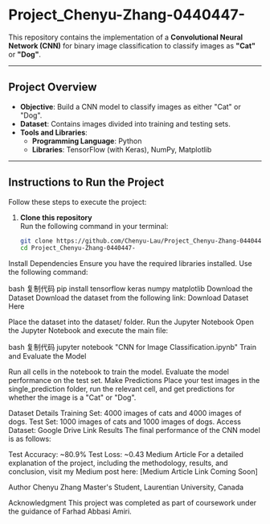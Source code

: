 # Project_Chenyu-Zhang-0440447-

This repository contains the implementation of a **Convolutional Neural Network (CNN)** for binary image classification to classify images as **"Cat"** or **"Dog"**.

---

## **Project Overview**
- **Objective**: Build a CNN model to classify images as either "Cat" or "Dog".  
- **Dataset**: Contains images divided into training and testing sets.  
- **Tools and Libraries**:  
  - **Programming Language**: Python  
  - **Libraries**: TensorFlow (with Keras), NumPy, Matplotlib  

---

## **Instructions to Run the Project**
Follow these steps to execute the project:

1. **Clone this repository**  
   Run the following command in your terminal:
   ```bash
   git clone https://github.com/Chenyu-Lau/Project_Chenyu-Zhang-0440447-.git
   cd Project_Chenyu-Zhang-0440447-
Install Dependencies
Ensure you have the required libraries installed. Use the following command:

bash
复制代码
pip install tensorflow keras numpy matplotlib
Download the Dataset
Download the dataset from the following link:
Download Dataset Here

Place the dataset into the dataset/ folder.
Run the Jupyter Notebook
Open the Jupyter Notebook and execute the main file:

bash
复制代码
jupyter notebook "CNN for Image Classification.ipynb"
Train and Evaluate the Model

Run all cells in the notebook to train the model.
Evaluate the model performance on the test set.
Make Predictions
Place your test images in the single_prediction folder, run the relevant cell, and get predictions for whether the image is a "Cat" or "Dog".

Dataset Details
Training Set: 4000 images of cats and 4000 images of dogs.
Test Set: 1000 images of cats and 1000 images of dogs.
Access Dataset: Google Drive Link
Results
The final performance of the CNN model is as follows:

Test Accuracy: ~80.9%
Test Loss: ~0.43
Medium Article
For a detailed explanation of the project, including the methodology, results, and conclusion, visit my Medium post here:
[Medium Article Link Coming Soon]

Author
Chenyu Zhang
Master's Student, Laurentian University, Canada

Acknowledgment
This project was completed as part of coursework under the guidance of Farhad Abbasi Amiri.
